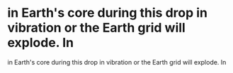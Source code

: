# in Earth's core during this drop in vibration or the Earth grid will explode. In

in Earth's core during this drop in vibration or the Earth grid will explode. In